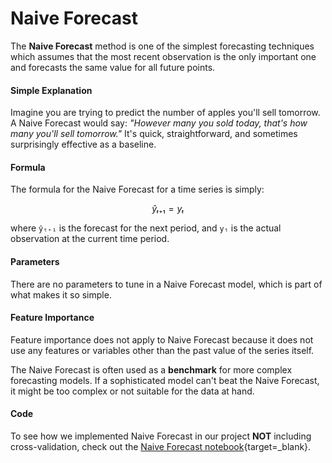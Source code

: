 # Naive Forecast

The **Naive Forecast** method is one of the simplest forecasting techniques which assumes that the most recent observation is the only important one and forecasts the same value for all future points.

#### Simple Explanation

Imagine you are trying to predict the number of apples you'll sell tomorrow. A Naive Forecast would say: *"However many you sold today, that's how many you'll sell tomorrow."* It's quick, straightforward, and sometimes surprisingly effective as a baseline.

#### Formula

The formula for the Naive Forecast for a time series is simply:
```math
ŷₜ₊₁ = yₜ
```
where `ŷₜ₊₁` is the forecast for the next period, and `yₜ` is the actual observation at the current time period.

#### Parameters

There are no parameters to tune in a Naive Forecast model, which is part of what makes it so simple.

#### Feature Importance

Feature importance does not apply to Naive Forecast because it does not use any features or variables other than the past value of the series itself.

The Naive Forecast is often used as a **benchmark** for more complex forecasting models. If a sophisticated model can't beat the Naive Forecast, it might be too complex or not suitable for the data at hand.

#### Code

To see how we implemented Naive Forecast in our project __NOT__ including cross-validation, check out the [Naive Forecast notebook](https://github.com/Hutto04/The-Oval-Table/tree/main/Maria-Mills/Models/Baseline/Cycle-2){target=_blank}.